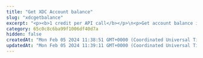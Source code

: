 ```yaml
---
title: "Get XDC Account balance"
slug: "xdcgetbalance"
excerpt: "<p><b>1 credit per API call</b></p>\n<p>Get account balance in XDC. This method does not prints any balance of the ERC20 or ERC721 tokens on the account.</p>"
category: 65c0c8c6ba99f1006df40d7a
hidden: false
createdAt: "Mon Feb 05 2024 11:38:51 GMT+0000 (Coordinated Universal Time)"
updatedAt: "Mon Feb 05 2024 11:39:11 GMT+0000 (Coordinated Universal Time)"
---
```

